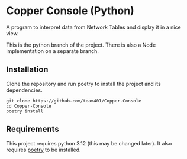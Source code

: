 # Copper Console (Python)

A program to interpret data from Network Tables and display it in a nice view.

This is the python branch of the project. There is also a Node implementation on a separate branch.

## Installation

Clone the repository and run poetry to install the project and its dependencies.

```
git clone https://github.com/team401/Copper-Console
cd Copper-Console
poetry install
```

## Requirements

This project requires python 3.12 (this may be changed later).
It also requires [poetry](https://python-poetry.org) to be installed.